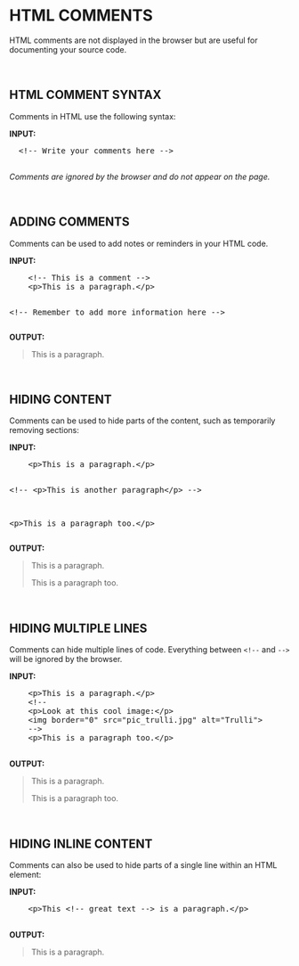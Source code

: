 <!DOCTYPE html>
<h1>HTML COMMENTS</h1>
<p>HTML comments are not displayed in the browser but are useful for documenting your source code.</p>
<br>
<h2><b> HTML COMMENT SYNTAX </b></h2>
<p>Comments in HTML use the following syntax:</p>
<p class="input-label"><b>INPUT:</b></p>
<pre>
  &lt;!-- Write your comments here --&gt;
  </pre>
  <p><i>Comments are ignored by the browser and do not appear on the page.</i></p>
<br>

  <h2><b> ADDING COMMENTS </b></h2>
  <p>Comments can be used to add notes or reminders in your HTML code.</p>
  <p class="input-label"><b>INPUT:</b></p>
  <pre>
    &lt;!-- This is a comment --&gt;
    &lt;p&gt;This is a paragraph.&lt;/p&gt;

  &lt;!-- Remember to add more information here --&gt;
  </pre>
  <p class="output-label"><b>OUTPUT:</b></p>
  <blockquote>
  <p>This is a paragraph.</p>
    </blockquote>
  <br>
  
  <h2> <b> HIDING CONTENT</b></h2>
  <p>Comments can be used to hide parts of the content, such as temporarily removing sections:</p>
  <p class="input-label"><b>INPUT:</b></p>
  <pre>
    &lt;p&gt;This is a paragraph.&lt;/p&gt;

  &lt;!-- &lt;p&gt;This is another paragraph&lt;/p&gt; --&gt;

  &lt;p&gt;This is a paragraph too.&lt;/p&gt;
  </pre> 
  <p class="output-label"><b>OUTPUT:</b></p>
  <blockquote>
  <p>This is a paragraph.</p>
  <p>This is a paragraph too.</p>
  </blockquote>
<br>

  <h2><b> HIDING MULTIPLE LINES</b></h2>
  <p>Comments can hide multiple lines of code. Everything between <code>&lt;!--</code> and <code>--&gt;</code> will be ignored by the browser.</p>
  <p class="input-label"><b>INPUT:</b></p>
  <pre>
    &lt;p&gt;This is a paragraph.&lt;/p&gt;
    &lt;!--
    &lt;p&gt;Look at this cool image:&lt;/p&gt;
    &lt;img border="0" src="pic_trulli.jpg" alt="Trulli"&gt;
    --&gt;
    &lt;p&gt;This is a paragraph too.&lt;/p&gt;
  </pre>
  <p class="output-label"><b>OUTPUT:</b></p>
  <blockquote>
  <p>This is a paragraph.</p>
  <p>This is a paragraph too.</p>
  </blockquote>
  <br>
  
  <h2><b>HIDING INLINE CONTENT</b></h2>
  <p>Comments can also be used to hide parts of a single line within an HTML element:</p>
  <p class="input-label"><b>INPUT:</b></p>
  <pre>
    &lt;p&gt;This &lt;!-- great text --&gt; is a paragraph.&lt;/p&gt;
  </pre>
  <p class="output-label"><b>OUTPUT:</b></p>
  <blockquote>
  <p>This is a paragraph.</p>
  </blockquote>
  </body>
  </html>
